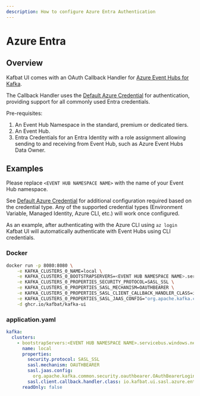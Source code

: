 ```yaml
---
description: How to configure Azure Entra Authentication
---
```


# Azure Entra

## Overview
Kafbat UI comes with an OAuth Callback Handler for 
[Azure Event Hubs for Kafka](https://learn.microsoft.com/en-us/azure/developer/java/spring-framework/migrate-kafka-to-passwordless-connection?tabs=azure-portal%2Csign-in-azure-cli%2Cjava-kafka%2Capp-service%2Cassign-role-service-connector).

The Callback Handler uses the 
[Default Azure Credential](https://learn.microsoft.com/en-us/azure/developer/java/sdk/identity-azure-hosted-auth#default-azure-credential) for authentication, 
providing support for all commonly used Entra credentials.

Pre-requisites:
1. An Event Hub Namespace in the standard, premium or dedicated tiers.
2. An Event Hub.
3. Entra Credentials for an Entra Identity with a role assignment allowing 
   sending to and receiving from Event Hub, such as Azure Event Hubs Data Owner.

## Examples

Please replace `<EVENT HUB NAMESPACE NAME>` with the name of your Event Hub namespace.

See [Default Azure Credential](https://learn.microsoft.com/en-us/azure/developer/java/sdk/identity-azure-hosted-auth#default-azure-credential) 
for additional configuration required based on the credential type. Any of the supported 
credential types (Environment Variable, Managed Identity, Azure CLI, etc.) will work once 
configured.

As an example, after authenticating with the Azure CLI using `az login` Kafbat UI will 
automatically  authenticate with Event Hubs using CLI credentials.

### Docker

```bash
docker run -p 8080:8080 \
    -e KAFKA_CLUSTERS_0_NAME=local \
    -e KAFKA_CLUSTERS_0_BOOTSTRAPSERVERS=<EVENT HUB NAMESPACE NAME>.servicebus.windows.net:9093 \
    -e KAFKA_CLUSTERS_0_PROPERTIES_SECURITY_PROTOCOL=SASL_SSL \
    -e KAFKA_CLUSTERS_0_PROPERTIES_SASL_MECHANISM=OAUTHBEARER \
    -e KAFKA_CLUSTERS_0_PROPERTIES_SASL_CLIENT_CALLBACK_HANDLER_CLASS=io.kafbat.ui.sasl.azure.entra.AzureEntraLoginCallbackHandler \
    -e KAFKA_CLUSTERS_0_PROPERTIES_SASL_JAAS_CONFIG="org.apache.kafka.common.security.oauthbearer.OAuthBearerLoginModule required;" \
    -d ghcr.io/kafbat/kafka-ui
```

### application.yaml
```yaml
kafka:
  clusters:
    - bootstrapServers:<EVENT HUB NAMESPACE NAME>.servicebus.windows.net:9093
      name: local
      properties:
        security.protocol: SASL_SSL
        sasl.mechanism: OAUTHBEARER
        sasl.jaas.config:
          org.apache.kafka.common.security.oauthbearer.OAuthBearerLoginModule required;
        sasl.client.callback.handler.class: io.kafbat.ui.sasl.azure.entra.AzureEntraLoginCallbackHandler
      readOnly: false
```